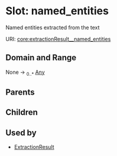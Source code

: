 
# Slot: named_entities


Named entities extracted from the text

URI: [core:extractionResult__named_entities](http://w3id.org/ontogpt/core/extractionResult__named_entities)


## Domain and Range

None &#8594;  <sub>0..\*</sub> [Any](Any.md)

## Parents


## Children


## Used by

 * [ExtractionResult](ExtractionResult.md)
